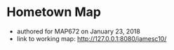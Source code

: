 # Hometown Map

* authored for MAP672 on January 23, 2018
* link to working map: http://127.0.0.1:8080/jamesc10/
